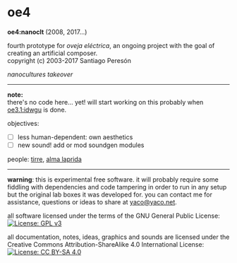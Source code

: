 # oe4

**oe4:nanoclt** (2008, 2017...)

fourth prototype for _oveja eléctrica_, an ongoing project with the goal of creating an artificial composer.  
copyright (c) 2003-2017 Santiago Peresón

_nanocultures takeover_

-------

**note:**  
there's no code here... yet! will start working on this probably when [oe3.1:idwgu](https://github.com/yacosp/oe3/milestone/2) is done.

objectives:
- [ ] less human-dependent: own aesthetics
- [ ] new sound! add or mod soundgen modules

people:
[tirre](http://facebook.com/CardamomxNe), [alma laprida](http://almalaprida.com.ar/)

-------

**warning**: this is experimental free software. it will probably require some fiddling with dependencies and code tampering in order to run in any setup but the original lab boxes it was developed for. you can contact me for assistance, questions or ideas to share at [yaco@yaco.net](mailto:yaco@yaco.net).

all software licensed under the terms of the GNU General Public License:  
[![License: GPL v3](https://img.shields.io/badge/License-GPL%20v3-blue.svg)](https://www.gnu.org/licenses/gpl-3.0)


all documentation, notes, ideas, graphics and sounds are licensed under the Creative Commons Attribution-ShareAlike 4.0 International License:  
[![License: CC BY-SA 4.0](https://img.shields.io/badge/License-CC%20BY--SA%204.0-lightgrey.svg)](https://creativecommons.org/licenses/by-sa/4.0/)
